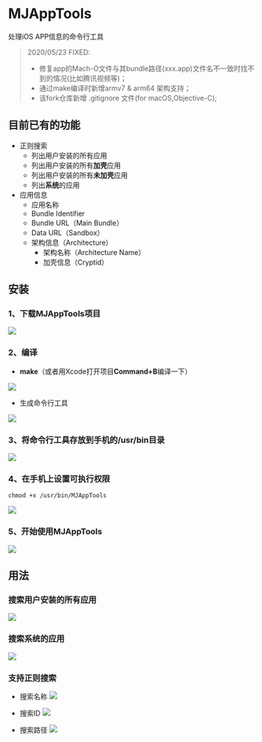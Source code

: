 # MJAppTools
处理iOS APP信息的命令行工具

> 2020/05/23 FIXED:
> * 修复app的Mach-O文件与其bundle路径(xxx.app)文件名不一致时找不到的情况(比如腾讯视频等)；
> * 通过make编译时新增armv7 & arm64 架构支持；
> * 该fork仓库新增 .gitignore 文件(for macOS,Objective-C);

## 目前已有的功能

- 正则搜索
  - 列出用户安装的所有应用
  - 列出用户安装的所有**加壳**应用
  - 列出用户安装的所有**未加壳**应用
  - 列出**系统**的应用
- 应用信息
  - 应用名称
  - Bundle Identifier
  - Bundle URL（Main Bundle）
  - Data URL（Sandbox）
  - 架构信息（Architecture）
    - 架构名称（Architecture Name）
    - 加壳信息（Cryptid）




## 安装

### 1、下载MJAppTools项目

![](https://images2017.cnblogs.com/blog/497279/201801/497279-20180128160423850-1514904706.png)



### 2、编译

- **make**（或者用Xcode打开项目**Command+B**编译一下）

![](https://images2017.cnblogs.com/blog/497279/201801/497279-20180128160439272-1085020939.png)



- 生成命令行工具

![](https://images2017.cnblogs.com/blog/497279/201801/497279-20180128160450287-718908728.png)



### 3、将命令行工具存放到手机的/usr/bin目录

![](https://images2017.cnblogs.com/blog/497279/201801/497279-20180128160456444-2037015854.png)



### 4、在手机上设置可执行权限

```shell
chmod +x /usr/bin/MJAppTools
```

![](https://images2017.cnblogs.com/blog/497279/201801/497279-20180128160514569-571116137.png)



### 5、开始使用MJAppTools

![](https://images2017.cnblogs.com/blog/497279/201801/497279-20180131130946984-630357232.png)



## 用法

### 搜索用户安装的所有应用
![](https://images2017.cnblogs.com/blog/497279/201801/497279-20180129122149625-343565107.png)



### 搜索系统的应用

![](https://images2017.cnblogs.com/blog/497279/201801/497279-20180131131158718-689866113.png)



### 支持正则搜索

- 搜索名称
  ![](https://images2017.cnblogs.com/blog/497279/201801/497279-20180129122156265-61789802.png)




- 搜索ID
  ![](https://images2017.cnblogs.com/blog/497279/201801/497279-20180129122206250-1877490399.png)




- 搜索路径
  ![](https://images2017.cnblogs.com/blog/497279/201801/497279-20180129122212906-911472208.png)
